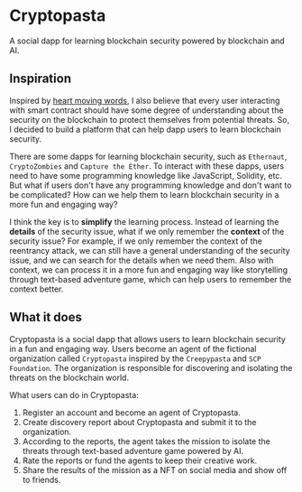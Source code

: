 # Cryptopasta

A social dapp for learning blockchain security powered by blockchain and AI.

## Inspiration

Inspired by [heart moving words](https://x.com/PatrickAlphaC/status/1785326601061687545), I also believe that every user interacting with smart contract should have some degree of understanding about the security on the blockchain to protect themselves from potential threats. So, I decided to build a platform that can help dapp users to learn blockchain security.

There are some dapps for learning blockchain security, such as `Ethernaut`, `CryptoZombies` and `Capture the Ether`. To interact with these dapps, users need to have some programming knowledge like JavaScript, Solidity, etc. But what if users don't have any programming knowledge and don't want to be complicated? How can we help them to learn blockchain security in a more fun and engaging way?

I think the key is to **simplify** the learning process. Instead of learning the **details** of the security issue, what if we only remember the **context** of the security issue? For example, if we only remember the context of the reentrancy attack, we can still have a general understanding of the security issue, and we can search for the details when we need them. Also with context, we can process it in a more fun and engaging way like storytelling through text-based adventure game, which can help users to remember the context better.

## What it does

Cryptopasta is a social dapp that allows users to learn blockchain security in a fun and engaging way. Users become an agent of the fictional organization called `Cryptopasta` inspired by the `Creepypasta` and `SCP Foundation`. The organization is responsible for discovering and isolating the threats on the blockchain world.

What users can do in Cryptopasta:

1. Register an account and become an agent of Cryptopasta.
2. Create discovery report about Cryptopasta and submit it to the organization.
3. According to the reports, the agent takes the mission to isolate the threats through text-based adventure game powered by AI.
4. Rate the reports or fund the agents to keep their creative work.
5. Share the results of the mission as a NFT on social media and show off to friends.
